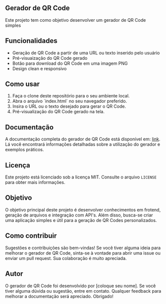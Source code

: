 ## Gerador de QR Code
Este projeto tem como objetivo desenvolver um gerador de QR Code simples

## Funcionalidades
 - Geração de QR Code a partir de uma URL ou texto inserido pelo usuário
 - Pré-visuaização do QR Code gerado
 - Botão para download do QR Code em uma imagem PNG
 - Design clean e responsivo

 ## Como usar
1. Faça o clone deste repositório para o seu ambiente local.
2. Abra o arquivo ´index.html` no seu navegador preferido.
3. Insira o URL ou o texto desejado para gerar o QR Code.
4. Pré-visualização do QR Code gerado na tela.

## Documentação
A documentação completa do gerador de QR Code está disponível em: [link](link). Lá você encontrará informações detalhadas sobre a utilização do gerador e exemplos práticos.

## Licença
Este projeto está licenciado sob a licença MIT. Consulte o arquivo `LICENSE` para obter mais informações.

## Objetivo
O objetivo principal deste projeto é desenvolver conhecimentos em frotend, geração de arquivos e integração com API's. Além disso, busca-se criar uma aplicação simples e útil para a geração de QR Codes personalizados.

## Como contribuir
Sugestões e contribuições são bem-vindas! Se você tiver alguma ideia para melhorar o gerador de QR Code, sinta-se à vontade para abrir uma issue ou enviar um pull request. Sua colaboração é muito apreciada.

## Autor
O gerador de QR Code foi desenvolvido por [coloque seu nome]. Se você tiver alguma dúvida ou sugestão, entre em contato. Qualquer feedback para melhorar a documentação será apreciado. Obrigado!